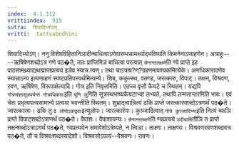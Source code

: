 ```yaml
---
index:  4.1.112
vrittiindex:  919
sutra:  शिवादिभ्योऽण्
vritti:  tattvabodhini 
---
```


शिवादिभ्योऽण्। ननु विशेषविहितानिञादीन्बाधित्वाऽणेवारम्भसामर्थ्याद्भविष्यति किमनेनाऽण्ग्रहणेन। अत्राहुः----ऋषिषेणशब्दोऽत्र गणे पठ�ते, ततः प्राप्तिमिञं बाधित्वा परत्वात् `सेनान्तलक्षणे`ति ण्ये प्राप्ते इह पाठसामथ्र्याद्यथाप्राप्तप्रत्यय इञेव स्यान्न त्वण्। तथा चाऽत्राष?ण्?ग्रहणमावश्यकमित्येके। अणधिकारादणेव स्यान्नाऽन्य इत्यण्ग्रहणं स्पष्टप्रतिपत्त्यर्थमित्यन्ये। शिब, ककुत्स्थ, वतण्ड, जरत्कारु, विपाट्। तक्षन्, विश्रवण, रवण, ऋषिषेण, विरूपाक्षेत्यादि। गोत्र इति निवृत्तमिति। एतच्च वृत्तौ कैयटे च स्थितम्। यद्यपि `गोत्रसंज्ञासूत्रपर्यन्तं गोत्राधिकारः`इति `यूनि लु`गिति सूत्रस्थभाष्यकैयटाभ्यां लभ्यते, तथापि तन्मतान्तरमिति भावः। एवं चेतः प्रभृत्यपत्यसामान्ये प्रत्यया भवन्तीति स्थितम्। शुभ्राद्त्वान्नित्यं ढकि प्राप्ते जरत्कारुशब्दोऽत्रणर्थं पठ�ते। जारत्कारवः। ढकि तु `ढे लोपोऽकद्र्वाः`इत्युलोपः। जारत्कारेयः। कुञ्जादित्वात् `गोत्रे कुञ्जादिभ्यः`इति नित्यं च्फञि प्राप्ते विपाट्शब्दोऽत्राणर्थं पठ�ते। वैपाशः। वैपाशायन्यः। `सेनान्तलक्षणे`ति ण्यप्रत्यये `उदीचामि`तीञि त प्राप्ते तक्षन्शब्दोऽत्राऽणर्थं पठ�ते, ण्यप्रत्ययेन समावेशोऽत्रेष्यते, न त्विञा। ताक्ष्णः। ताक्षण्यः। विश्रवणरवणशब्दावत्र पठ�ते, तौ च विश्रवःशब्दस्यादेशौ। विश्रवसोऽपत्यं--वैश्रवणः। रावणः।

